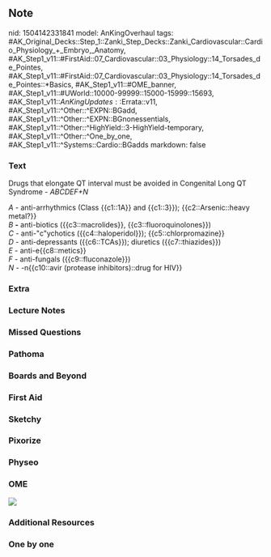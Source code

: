 ## Note
nid: 1504142331841
model: AnKingOverhaul
tags: #AK_Original_Decks::Step_1::Zanki_Step_Decks::Zanki_Cardiovascular::Cardio_Physiology_+_Embryo,_Anatomy, #AK_Step1_v11::#FirstAid::07_Cardiovascular::03_Physiology::14_Torsades_de_Pointes, #AK_Step1_v11::#FirstAid::07_Cardiovascular::03_Physiology::14_Torsades_de_Pointes::*Basics, #AK_Step1_v11::#OME_banner, #AK_Step1_v11::#UWorld::10000-99999::15000-15999::15693, #AK_Step1_v11::$AnKingUpdates::$Errata::v11, #AK_Step1_v11::^Other::^EXPN::BGadd, #AK_Step1_v11::^Other::^EXPN::BGnonessentials, #AK_Step1_v11::^Other::^HighYield::3-HighYield-temporary, #AK_Step1_v11::^Other::^One_by_one, #AK_Step1_v11::^Systems::Cardio::BGadds
markdown: false

### Text
Drugs that elongate QT interval must be avoided in Congenital Long
QT Syndrome - <i>ABCDEF+N</i>
<div>
  <i>A -</i> anti-arrhythmics (Class {{c1::1A}} and {{c1::3}});
  {{c2::Arsenic::heavy metal?}}
</div>
<div>
  <i>B</i> <i style="font-weight: bold;">-</i> anti-biotics
  ({{c3::macrolides}}, {{c3::fluoroquinolones}})
</div>
<div>
  <i>C</i> - anti-"c"ychotics ({{c4::haloperidol}});
  {{c5::chlorpromazine}}
</div>
<div>
  <i>D</i> - anti-depressants ({{c6::TCAs}}); diuretics
  ({{c7::thiazides}})
</div>
<div>
  <i>E</i> - anti-e{{c8::metics}}
</div>
<div>
  <i>F</i> - anti-fungals ({{c9::fluconazole}})
</div>
<div>
  <i>N - -</i>n{{c10::avir (protease inhibitors)::drug for HIV}}
</div>

### Extra


### Lecture Notes


### Missed Questions


### Pathoma


### Boards and Beyond


### First Aid


### Sketchy


### Pixorize


### Physeo


### OME
<div class="ome-widget">
  <a href="https://onlinemeded.org?ref=anki"><img src=
  "_OME_AnkiFlashcards_General_7.png"></a>
</div>

### Additional Resources


### One by one

